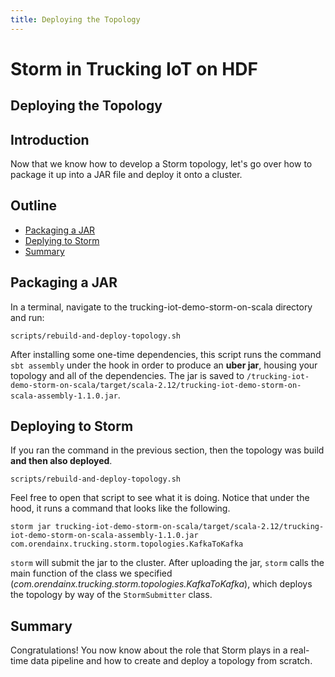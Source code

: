 ```yaml
---
title: Deploying the Topology
---
```


# Storm in Trucking IoT on HDF

## Deploying the Topology

## Introduction

Now that we know how to develop a Storm topology, let's go over how to package it up into a JAR file and deploy it onto a cluster.


## Outline

-   [Packaging a JAR](#packaging-a-jar)
-   [Deplying to Storm](#deploying-to-storm)
-   [Summary](#summary)


## Packaging a JAR

In a terminal, navigate to the trucking-iot-demo-storm-on-scala directory and run:
```
scripts/rebuild-and-deploy-topology.sh
```

After installing some one-time dependencies, this script runs the command `sbt assembly` under the hook in order to produce an **uber jar**, housing your topology and all of the dependencies.  The jar is saved to `/trucking-iot-demo-storm-on-scala/target/scala-2.12/trucking-iot-demo-storm-on-scala-assembly-1.1.0.jar`.


## Deploying to Storm

If you ran the command in the previous section, then the topology was build **and then also deployed**.
```
scripts/rebuild-and-deploy-topology.sh
```

Feel free to open that script to see what it is doing.  Notice that under the hood, it runs a command that looks like the following.

```
storm jar trucking-iot-demo-storm-on-scala/target/scala-2.12/trucking-iot-demo-storm-on-scala-assembly-1.1.0.jar com.orendainx.trucking.storm.topologies.KafkaToKafka
```

`storm` will submit the jar to the cluster.  After uploading the jar, `storm` calls the main function of the class we specified (_com.orendainx.trucking.storm.topologies.KafkaToKafka_), which deploys the topology by way of the `StormSubmitter` class.


## Summary

Congratulations!  You now know about the role that Storm plays in a real-time data pipeline and how to create and deploy a topology from scratch.
